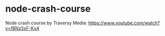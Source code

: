 # node-crash-course
Node crash course by Traversy Media: https://www.youtube.com/watch?v=fBNz5xF-Kx4
